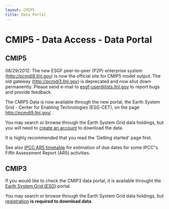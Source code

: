 ```yaml
---
layout: CMIP5
title: Data Portal
---
```


# CMIP5 - Data Access - Data Portal



## CMIP5

08/29/2012:      The new ESGF peer-to-peer (P2P) enterprise system (http://pcmdi9.llnl.gov) is now the official site for CMIP5 model output. The old gateway (http://pcmdi3.llnl.gov) is deprecated and now shut down permanently. Please send e-mail to esgf-user@lists.llnl.gov to report bugs and provide feedback.

The CMIP5 Data is now available through the new portal, the Earth System Grid - Center for Enabling Technologies (ESG-CET), on the page <http://pcmdi9.llnl.gov/> . 

You may search or browse through the Earth System Grid data holdings, but you will need to [create an account](https://esgf-node.llnl.gov/user/add/?next=https://esgf-node.llnl.gov/projects/esgf-llnl/) to download the data.

It is highly recommended that you read the 'Getting started' page first.

See also [IPCC AR5 timetable](ipcc_ar5_timetable.html) for estimation of due dates for some IPCC"s Fifth Assessment Report (AR5) activities.


## CMIP3

If you would like to check the CMIP3 data portal, it is available throught the [Earth System Grid (ESG)](https://esg.llnl.gov:8443/) portal.

You may search or browse through the Earth System Grid data holdings, but [registration](https://esg.llnl.gov:8443/security/accountRequestData.do) **is required to download data**.

